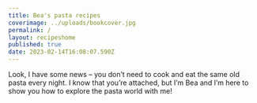 ```yaml
---
title: Bea's pasta recipes
coverimage: ../uploads/bookcover.jpg
permalink: /
layout: recipeshome
published: true
date: 2023-02-14T16:08:07.590Z
---
```

Look, I have some news – you don’t need to cook and eat the same old pasta every night. I know that you’re attached, but I’m Bea and I’m here to show you how to explore the pasta world with me!